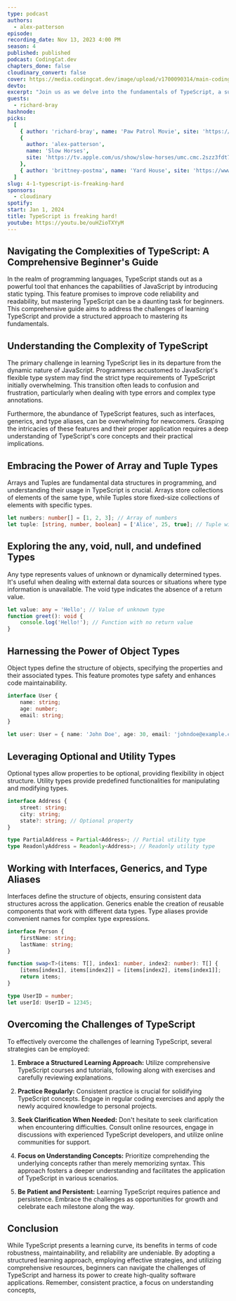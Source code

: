 ```yaml
---
type: podcast
authors:
  - alex-patterson
episode:
recording_date: Nov 13, 2023 4:00 PM
season: 4
published: published
podcast: CodingCat.dev
chapters_done: false
cloudinary_convert: false
cover: https://media.codingcat.dev/image/upload/v1700090314/main-codingcatdev-photo/3_typescript-is-freaking-hard.png
devto:
excerpt: "Join us as we delve into the fundamentals of TypeScript, a superset of JavaScript that elevates code quality and maintainability through static typing, in this comprehensive beginner's course."
guests:
  - richard-bray
hashnode:
picks:
  [
    { author: 'richard-bray', name: 'Paw Patrol Movie', site: 'https://www.pawpatrol.movie' },
    {
      author: 'alex-patterson',
      name: 'Slow Horses',
      site: 'https://tv.apple.com/us/show/slow-horses/umc.cmc.2szz3fdt71tl1ulnbp8utgq5o'
    },
    { author: 'brittney-postma', name: 'Yard House', site: 'https://www.yardhouse.com/home' }
  ]
slug: 4-1-typescript-is-freaking-hard
sponsors:
  - cloudinary
spotify:
start: Jan 1, 2024
title: TypeScript is freaking hard!
youtube: https://youtu.be/ouHZioTXYyM
---
```


## Navigating the Complexities of TypeScript: A Comprehensive Beginner's Guide

In the realm of programming languages, TypeScript stands out as a powerful tool that enhances the capabilities of JavaScript by introducing static typing. This feature promises to improve code reliability and readability, but mastering TypeScript can be a daunting task for beginners. This comprehensive guide aims to address the challenges of learning TypeScript and provide a structured approach to mastering its fundamentals.

## Understanding the Complexity of TypeScript

The primary challenge in learning TypeScript lies in its departure from the dynamic nature of JavaScript. Programmers accustomed to JavaScript's flexible type system may find the strict type requirements of TypeScript initially overwhelming. This transition often leads to confusion and frustration, particularly when dealing with type errors and complex type annotations.

Furthermore, the abundance of TypeScript features, such as interfaces, generics, and type aliases, can be overwhelming for newcomers. Grasping the intricacies of these features and their proper application requires a deep understanding of TypeScript's core concepts and their practical implications.

## Embracing the Power of Array and Tuple Types

Arrays and Tuples are fundamental data structures in programming, and understanding their usage in TypeScript is crucial. Arrays store collections of elements of the same type, while Tuples store fixed-size collections of elements with specific types.

```typescript
let numbers: number[] = [1, 2, 3]; // Array of numbers
let tuple: [string, number, boolean] = ['Alice', 25, true]; // Tuple with specific types
```

## Exploring the any, void, null, and undefined Types

Any type represents values of unknown or dynamically determined types. It's useful when dealing with external data sources or situations where type information is unavailable. The void type indicates the absence of a return value.

```typescript
let value: any = 'Hello'; // Value of unknown type
function greet(): void {
	console.log('Hello!'); // Function with no return value
}
```

## Harnessing the Power of Object Types

Object types define the structure of objects, specifying the properties and their associated types. This feature promotes type safety and enhances code maintainability.

```typescript
interface User {
	name: string;
	age: number;
	email: string;
}

let user: User = { name: 'John Doe', age: 30, email: 'johndoe@example.com' };
```

## Leveraging Optional and Utility Types

Optional types allow properties to be optional, providing flexibility in object structure. Utility types provide predefined functionalities for manipulating and modifying types.

```typescript
interface Address {
	street: string;
	city: string;
	state?: string; // Optional property
}

type PartialAddress = Partial<Address>; // Partial utility type
type ReadonlyAddress = Readonly<Address>; // Readonly utility type
```

## Working with Interfaces, Generics, and Type Aliases

Interfaces define the structure of objects, ensuring consistent data structures across the application. Generics enable the creation of reusable components that work with different data types. Type aliases provide convenient names for complex type expressions.

```typescript
interface Person {
	firstName: string;
	lastName: string;
}

function swap<T>(items: T[], index1: number, index2: number): T[] {
	[items[index1], items[index2]] = [items[index2], items[index1]];
	return items;
}

type UserID = number;
let userId: UserID = 12345;
```

## Overcoming the Challenges of TypeScript

To effectively overcome the challenges of learning TypeScript, several strategies can be employed:

1. **Embrace a Structured Learning Approach:** Utilize comprehensive TypeScript courses and tutorials, following along with exercises and carefully reviewing explanations.

2. **Practice Regularly:** Consistent practice is crucial for solidifying TypeScript concepts. Engage in regular coding exercises and apply the newly acquired knowledge to personal projects.

3. **Seek Clarification When Needed:** Don't hesitate to seek clarification when encountering difficulties. Consult online resources, engage in discussions with experienced TypeScript developers, and utilize online communities for support.

4. **Focus on Understanding Concepts:** Prioritize comprehending the underlying concepts rather than merely memorizing syntax. This approach fosters a deeper understanding and facilitates the application of TypeScript in various scenarios.

5. **Be Patient and Persistent:** Learning TypeScript requires patience and persistence. Embrace the challenges as opportunities for growth and celebrate each milestone along the way.

## Conclusion

While TypeScript presents a learning curve, its benefits in terms of code robustness, maintainability, and reliability are undeniable. By adopting a structured learning approach, employing effective strategies, and utilizing comprehensive resources, beginners can navigate the challenges of TypeScript and harness its power to create high-quality software applications. Remember, consistent practice, a focus on understanding concepts,

